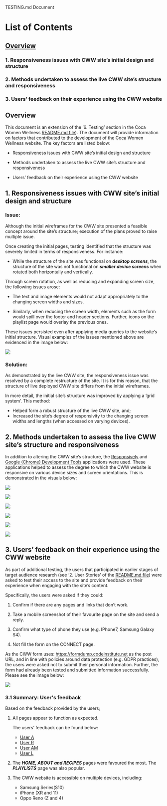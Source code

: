 TESTING.md Document 

# List of Contents

## [Overview](#Overview)

### 1. Responsiveness issues with CWW site’s initial design and structure

### 2. Methods undertaken to assess the live CWW site’s structure and responsiveness

### 3. Users’ feedback on their experience using the CWW website



## Overview

This document is an extension of the ‘6. Testing’ section in the Coca Women Wellness [README.md file](https://github.com/SOlaCoder005/coca-women-wellness/blob/master/README.md)). 
The document will provide information on factors that contributed to the development of the Coca Women Wellness website. The key factors are listed below: 

- Responsiveness issues with CWW site’s initial design and structure

- Methods undertaken to assess the live CWW site’s structure and responsiveness

- Users’ feedback on their experience using the CWW website

## 1. Responsiveness issues with CWW site’s initial design and structure

### **Issue:**

Although the initial wireframes for the CWW site presented a feasible concept around the site’s structure; execution of the plans proved to raise multiple issue. 

Once creating the initial pages, testing identified that the structure was severely limited in terms of responsiveness. For instance: 

- While the structure of the site was functional on **_desktop screens_**, the structure of the site was not functional on **_smaller device screens_** when rotated both horizontally and vertically. 

Through screen rotation, as well as reducing and expanding screen size, the following issues arose: 

- The text and image elements would not adapt appropriately to the changing screen widths and sizes. 

- Similarly, when reducing the screen width, elements such as the form would spill over the footer and header sections. Further, icons on the playlist page would overlay the previous ones.

These issues persisted even after applying media queries to the website’s initial structure. Visual examples of the issues mentioned above are evidenced in the image below: 

![](/assets/images/testing-evidence/cww-oldwebsitestructure.png)

### **Solution:** 

As demonstrated by the live CWW site, the responsiveness issue was resolved by a complete restructure of the site. It is for this reason, that the structure of live deployed CWW site differs from the initial wireframes. 

In more detail, the initial site’s structure was improved by applying a ‘grid system’. This method: 
- Helped form a robust structure of the live CWW site, and;
- Increased the site’s degree of responsivity to the changing screen widths and lengths (when accessed on varying devices).

## 2. Methods undertaken to assess the live CWW site’s structure and responsiveness

In addition to altering the CWW site’s structure, the [Responsively](https://responsively.app/download) and [Google (Chrome) Development Tools](https://developer.chrome.com/docs/devtools/open/) applications were used. These applications helped to assess the degree to which the CWW website is responsive on various device sizes and screen orientations. This is demonstrated in the visuals below: 

 
![](/assets/images/testing-evidence/responsivelyapp-testing-home.html-cww.PNG)

![](/assets/images/testing-evidence/responsivelyapp-testing-about.html-cww.PNG)

![](/assets/images/testing-evidence/responsivelyapp-testing-recipes.html-cww.PNG)

![](/assets/images/testing-evidence/responsivelyapp-testing-playlists.html-cww.PNG)

![](/assets/images/testing-evidence/responsivelyapp-testing-connect.html-cww.PNG)

![](/assets/images/testing-evidence/responsivelyapp-testing-404.html-cww.PNG)



## 3. Users’ feedback on their experience using the CWW website

As part of additional testing, the users that participated in earlier stages of target audience research (see ‘2. User Stories’ of the [README.md file](https://github.com/SOlaCoder005/coca-women-wellness/blob/master/README.md)) were asked to test their access to the site and provide feedback on their experience when engaging with the site’s content. 

Specifically, the users were asked if they could: 

1. Confirm if there are any pages and links that don’t work.

2. Take a mobile screenshot of their favourite page on the site and send a reply.  

3.  Confirm what type of phone they use (e.g. IPhone7, Samsung Galaxy S4).

4. Not fill the form on the CONNECT page. 

As the CWW form uses: https://formdump.codeinstitute.net as the post URL, and in line with policies around data protection (e.g. GDPR practices), the users were asked not to submit their personal information. Further, the form had already been tested and submitted information successfully. Please see the image below: 

![](/assets/images/testing-evidence/cww-form-submit-pass.PNG)

### 3.1 Summary: User's feedback

Based on the feedback provided by the users;

1. All pages appear to function as expected.

    The users’ feedback can be found below: 

    - [User A](/assets/images/testing-evidence/userafeedback.PNG) 
    - [User R](/assets/images/testing-evidence/userrfeedback.PNG) 
    - [User AM](/assets/images/testing-evidence/useramfeedback.PNG) 
    - [User L](/assets/images/testing-evidence/userlfeedback.PNG) 

2. The **_HOME, ABOUT and RECIPES_** pages were favoured the most. The **_PLAYLISTS_** page was also popular. 

3. The CWW website is accessible on multiple devices, including: 

    - Samsung Series(S10) 
    - iPhone (XR and 11)
    - Oppo Reno (Z and 4)
